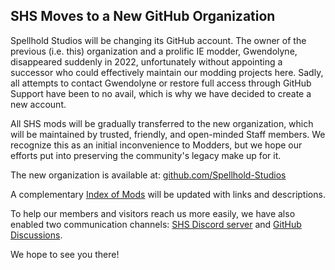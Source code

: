 ## SHS Moves to a New GitHub Organization

Spellhold Studios will be changing its GitHub account. The owner of the previous (i.e. this) organization and a prolific IE modder, Gwendolyne, disappeared suddenly in 2022, unfortunately without appointing a successor who could effectively maintain our modding projects here. Sadly, all attempts to contact Gwendolyne or restore full access through GitHub Support have been to no avail, which is why we have decided to create a new account.

All SHS mods will be gradually transferred to the new organization, which will be maintained by trusted, friendly, and open-minded Staff members. We recognize this as an initial inconvenience to Modders, but we hope our efforts put into preserving the community's legacy make up for it.

The new organization is available at: [github.com/Spellhold-Studios](https://github.com/Spellhold-Studios)

A complementary [Index of Mods](https://spellhold-studios.github.io/) will be updated with links and descriptions.

To help our members and visitors reach us more easily, we have also enabled two communication channels: [SHS Discord server](https://discord.gg/pE2Njbdb2a) and [GitHub Discussions](https://github.com/orgs/Spellhold-Studios/discussions).

We hope to see you there!

